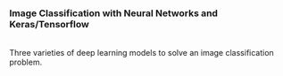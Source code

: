 ### Image Classification with Neural Networks and Keras/Tensorflow
<br>
Three varieties of deep learning models to solve an image classification problem.  
